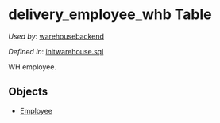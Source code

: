# delivery_employee_whb Table 

*Used by*: [warehousebackend](../../backend/warehousebackend.md) 

*Defined in*: [initwarehouse.sql](../../dbinit/initwarehouse.sql)

WH employee.

## Objects

- [Employee](https://github.com/alexeysp11/workflow-lib/blob/main/docs/Models/Business/InformationSystem/Employee.md)
